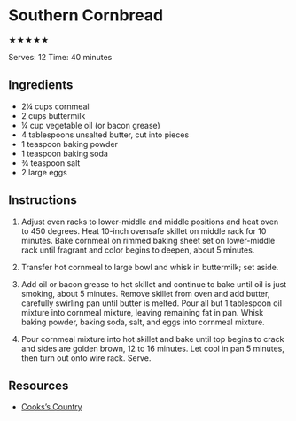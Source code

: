 # Southern Cornbread

★★★★★

Serves: 12
Time: 40 minutes

## Ingredients

* 2¼ cups cornmeal
* 2 cups buttermilk
* ¼ cup vegetable oil (or bacon grease)
* 4 tablespoons unsalted butter, cut into pieces
* 1 teaspoon baking powder
* 1 teaspoon baking soda
* ¾ teaspoon salt
* 2 large eggs

## Instructions

1. Adjust oven racks to lower-middle and middle positions and heat oven to 450 degrees. Heat 10-inch ovensafe skillet on middle rack for 10 minutes. Bake cornmeal on rimmed baking sheet set on lower-middle rack until fragrant and color begins to deepen, about 5 minutes.

2. Transfer hot cornmeal to large bowl and whisk in buttermilk; set aside.

3. Add oil or bacon grease to hot skillet and continue to bake until oil is just smoking, about 5 minutes. Remove skillet from oven and add butter, carefully swirling pan until butter is melted. Pour all but 1 tablespoon oil mixture into cornmeal mixture, leaving remaining fat in pan. Whisk baking powder, baking soda, salt, and eggs into cornmeal mixture.

3. Pour cornmeal mixture into hot skillet and bake until top begins to crack and sides are golden brown, 12 to 16 minutes. Let cool in pan 5 minutes, then turn out onto wire rack. Serve.

## Resources

* [Cooks’s Country](https://www.cookscountry.com/recipes/4082-southern-style-skillet-cornbread)
